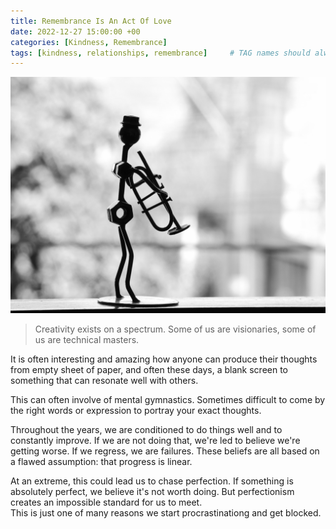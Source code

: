 ```yaml
---
title: Remembrance Is An Act Of Love
date: 2022-12-27 15:00:00 +00
categories: [Kindness, Remembrance]
tags: [kindness, relationships, remembrance]     # TAG names should always be lowercase
---
```


![creativity](/assets/img/creativity-spectrum.jpg "pexels.com")

> Creativity exists on a spectrum. Some of us are visionaries, some of us are technical masters.

It is often interesting and amazing how anyone can produce their thoughts from empty sheet of paper, and often these days, a blank screen to something that can resonate well with others.

This can often involve of mental gymnastics. Sometimes difficult to come by the right words or expression to portray your exact thoughts.

Throughout the years, we are conditioned to do things well and to constantly improve. If we are not doing that, we're led to believe we're getting worse. If we regress, we are failures. These beliefs are all based on a flawed assumption: that progress is linear.

At an extreme, this could lead us to chase perfection. If something is absolutely perfect, we believe it's not worth doing. But perfectionism creates an impossible standard for us to meet.  
This is just one of many reasons we start procrastinationg and get blocked.